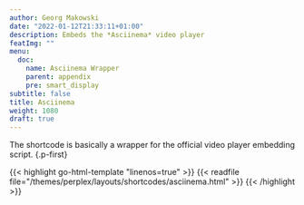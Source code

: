 ```yaml
---
author: Georg Makowski
date: "2022-01-12T21:33:11+01:00"
description: Embeds the *Asciinema* video player
featImg: ""
menu:
  doc:
    name: Asciinema Wrapper
    parent: appendix
    pre: smart_display
subtitle: false
title: Asciinema
weight: 1080
draft: true
---
```


The shortcode is basically a wrapper for the official video player embedding script.
{.p-first} <!--more-->

{{< highlight go-html-template "linenos=true" >}}
{{< readfile file="/themes/perplex/layouts/shortcodes/asciinema.html" >}}
{{< /highlight >}}
